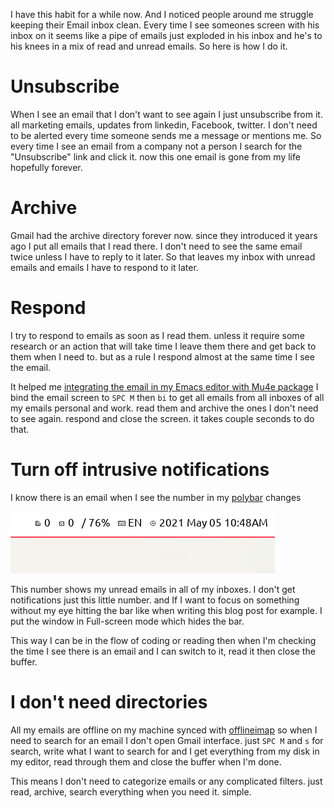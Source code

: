
I have this habit for a while now. And I noticed people around me struggle keeping their Email inbox clean. Every time I see someones screen with his inbox on it seems like a pipe of emails just exploded in his inbox and he's to his knees in a mix of read and unread emails. So here is how I do it.

# Unsubscribe

When I see an email that I don't want to see again I just unsubscribe from it. all marketing emails, updates from linkedin, Facebook, twitter. I don't need to be alerted every time someone sends me a message or mentions me. So every time I see an email from a company not a person I search for the "Unsubscribe" link and click it. now this one email is gone from my life hopefully forever.

# Archive

Gmail had the archive directory forever now. since they introduced it years ago I put all emails that I read there. I don't need to see the same email twice unless I have to reply to it later. So that leaves my inbox with unread emails and emails I have to respond to it later.

# Respond

I try to respond to emails as soon as I read them. unless it require some research or an action that will take time I leave them there and get back to them when I need to. but as a rule I respond almost at the same time I see the email.

It helped me [integrating the email in my Emacs editor with Mu4e package](/using-emacs-for-as-email-client) I bind the email screen to `SPC M` then `bi` to get all emails from all inboxes of all my emails personal and work. read them and archive the ones I don't need to see again. respond and close the screen. it takes couple seconds to do that.

# Turn off intrusive notifications

I know there is an email when I see the number in my [polybar](https://github.com/polybar/polybar) changes

![Screenshot-2021-05-05_10-48-55.png](/public/Screenshot-2021-05-05_10-48-55.png)

This number shows my unread emails in all of my inboxes. I don't get notifications just this little number. and If I want to focus on something without my eye hitting the bar like when writing this blog post for example. I put the window in Full-screen mode which hides the bar.

This way I can be in the flow of coding or reading then when I'm checking the time I see there is an email and I can switch to it, read it then close the buffer.

# I don't need directories

All my emails are offline on my machine synced with [offlineimap](http://www.offlineimap.org/) so when I need to search for an email I don't open Gmail interface. just `SPC M` and `s` for search, write what I want to search for and I get everything from my disk in my editor, read through them and close the buffer when I'm done.

This means I don't need to categorize emails or any complicated filters. just read, archive, search everything when you need it. simple.
